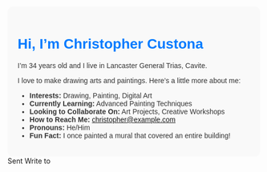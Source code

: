 <div style="font-family: Arial, sans-serif; color: #333; background-color: #f9f9f9; padding: 20px; border-radius: 10px;">
    <h1 style="color: #007BFF;">Hi, I’m Christopher Custona</h1>
    <p>I’m 34 years old and I live in Lancaster General Trias, Cavite.</p>
    <p>I love to make drawing arts and paintings. Here’s a little more about me:</p>
    <ul>
        <li><strong>Interests:</strong> Drawing, Painting, Digital Art</li>
        <li><strong>Currently Learning:</strong> Advanced Painting Techniques</li>
        <li><strong>Looking to Collaborate On:</strong> Art Projects, Creative Workshops</li>
        <li><strong>How to Reach Me:</strong> <a href="mailto:christophercustona26@gmail.com">christopher@example.com</a></li>
        <li><strong>Pronouns:</strong> He/Him</li>
        <li><strong>Fun Fact:</strong> I once painted a mural that covered an entire building!</li>
    </ul>
</div>
Sent
Write to


